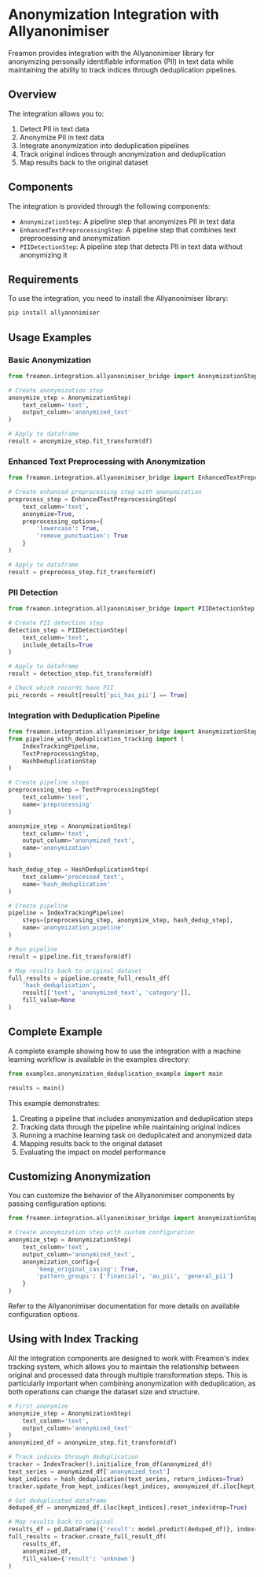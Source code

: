# Anonymization Integration with Allyanonimiser

Freamon provides integration with the Allyanonimiser library for anonymizing personally identifiable information (PII) in text data while maintaining the ability to track indices through deduplication pipelines.

## Overview

The integration allows you to:

1. Detect PII in text data
2. Anonymize PII in text data
3. Integrate anonymization into deduplication pipelines
4. Track original indices through anonymization and deduplication
5. Map results back to the original dataset

## Components

The integration is provided through the following components:

- `AnonymizationStep`: A pipeline step that anonymizes PII in text data
- `EnhancedTextPreprocessingStep`: A pipeline step that combines text preprocessing and anonymization
- `PIIDetectionStep`: A pipeline step that detects PII in text data without anonymizing it

## Requirements

To use the integration, you need to install the Allyanonimiser library:

```bash
pip install allyanonimiser
```

## Usage Examples

### Basic Anonymization

```python
from freamon.integration.allyanonimiser_bridge import AnonymizationStep

# Create anonymization step
anonymize_step = AnonymizationStep(
    text_column='text',
    output_column='anonymized_text'
)

# Apply to dataframe
result = anonymize_step.fit_transform(df)
```

### Enhanced Text Preprocessing with Anonymization

```python
from freamon.integration.allyanonimiser_bridge import EnhancedTextPreprocessingStep

# Create enhanced preprocessing step with anonymization
preprocess_step = EnhancedTextPreprocessingStep(
    text_column='text',
    anonymize=True,
    preprocessing_options={
        'lowercase': True,
        'remove_punctuation': True
    }
)

# Apply to dataframe
result = preprocess_step.fit_transform(df)
```

### PII Detection

```python
from freamon.integration.allyanonimiser_bridge import PIIDetectionStep

# Create PII detection step
detection_step = PIIDetectionStep(
    text_column='text',
    include_details=True
)

# Apply to dataframe
result = detection_step.fit_transform(df)

# Check which records have PII
pii_records = result[result['pii_has_pii'] == True]
```

### Integration with Deduplication Pipeline

```python
from freamon.integration.allyanonimiser_bridge import AnonymizationStep
from pipeline_with_deduplication_tracking import (
    IndexTrackingPipeline,
    TextPreprocessingStep,
    HashDeduplicationStep
)

# Create pipeline steps
preprocessing_step = TextPreprocessingStep(
    text_column='text',
    name='preprocessing'
)

anonymize_step = AnonymizationStep(
    text_column='text',
    output_column='anonymized_text',
    name='anonymization'
)

hash_dedup_step = HashDeduplicationStep(
    text_column='processed_text',
    name='hash_deduplication'
)

# Create pipeline
pipeline = IndexTrackingPipeline(
    steps=[preprocessing_step, anonymize_step, hash_dedup_step],
    name='anonymization_pipeline'
)

# Run pipeline
result = pipeline.fit_transform(df)

# Map results back to original dataset
full_results = pipeline.create_full_result_df(
    'hash_deduplication',
    result[['text', 'anonymized_text', 'category']],
    fill_value=None
)
```

## Complete Example

A complete example showing how to use the integration with a machine learning workflow is available in the examples directory:

```python
from examples.anonymization_deduplication_example import main

results = main()
```

This example demonstrates:

1. Creating a pipeline that includes anonymization and deduplication steps
2. Tracking data through the pipeline while maintaining original indices
3. Running a machine learning task on deduplicated and anonymized data
4. Mapping results back to the original dataset
5. Evaluating the impact on model performance

## Customizing Anonymization

You can customize the behavior of the Allyanonimiser components by passing configuration options:

```python
from freamon.integration.allyanonimiser_bridge import AnonymizationStep

# Create anonymization step with custom configuration
anonymize_step = AnonymizationStep(
    text_column='text',
    output_column='anonymized_text',
    anonymization_config={
        'keep_original_casing': True,
        'pattern_groups': ['financial', 'au_pii', 'general_pii']
    }
)
```

Refer to the Allyanonimiser documentation for more details on available configuration options.

## Using with Index Tracking

All the integration components are designed to work with Freamon's index tracking system, which allows you to maintain the relationship between original and processed data through multiple transformation steps. This is particularly important when combining anonymization with deduplication, as both operations can change the dataset size and structure.

```python
# First anonymize
anonymize_step = AnonymizationStep(
    text_column='text',
    output_column='anonymized_text'
)
anonymized_df = anonymize_step.fit_transform(df)

# Track indices through deduplication
tracker = IndexTracker().initialize_from_df(anonymized_df)
text_series = anonymized_df['anonymized_text']
kept_indices = hash_deduplication(text_series, return_indices=True)
tracker.update_from_kept_indices(kept_indices, anonymized_df.iloc[kept_indices].reset_index(drop=True))

# Get deduplicated dataframe
deduped_df = anonymized_df.iloc[kept_indices].reset_index(drop=True)

# Map results back to original
results_df = pd.DataFrame({'result': model.predict(deduped_df)}, index=deduped_df.index)
full_results = tracker.create_full_result_df(
    results_df, 
    anonymized_df,
    fill_value={'result': 'unknown'}
)
```